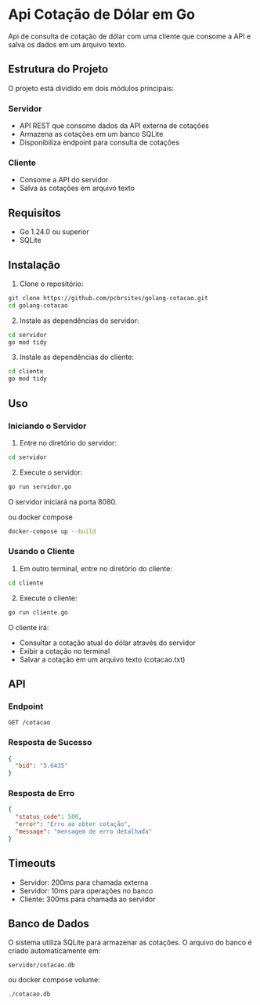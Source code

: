 # Api Cotação de Dólar em Go

Api de consulta de cotação de dólar com uma cliente que consome a API e salva os dados em um arquivo texto.

## Estrutura do Projeto

O projeto está dividido em dois módulos principais:

### Servidor

- API REST que consome dados da API externa de cotações
- Armazena as cotações em um banco SQLite
- Disponibiliza endpoint para consulta de cotações

### Cliente

- Consome a API do servidor
- Salva as cotações em arquivo texto

## Requisitos

- Go 1.24.0 ou superior
- SQLite

## Instalação

1. Clone o repositório:

```bash
git clone https://github.com/pcbrsites/golang-cotacao.git
cd golang-cotacao
```

2. Instale as dependências do servidor:

```bash
cd servidor
go mod tidy
```

3. Instale as dependências do cliente:

```bash
cd cliente
go mod tidy
```

## Uso

### Iniciando o Servidor

1. Entre no diretório do servidor:

```bash
cd servidor
```

2. Execute o servidor:

```bash
go run servidor.go
```

O servidor iniciará na porta 8080.

ou docker compose

```bash
docker-compose up --build
```

### Usando o Cliente

1. Em outro terminal, entre no diretório do cliente:

```bash
cd cliente
```

2. Execute o cliente:

```bash
go run cliente.go
```

O cliente irá:

- Consultar a cotação atual do dólar através do servidor
- Exibir a cotação no terminal
- Salvar a cotação em um arquivo texto (cotacao.txt)

## API

### Endpoint

```
GET /cotacao
```

### Resposta de Sucesso

```json
{
  "bid": "5.6435"
}
```

### Resposta de Erro

```json
{
  "status_code": 500,
  "error": "Erro ao obter cotação",
  "message": "mensagem de erro detalhada"
}
```

## Timeouts

- Servidor: 200ms para chamada externa
- Servidor: 10ms para operações no banco
- Cliente: 300ms para chamada ao servidor

## Banco de Dados

O sistema utiliza SQLite para armazenar as cotações. O arquivo do banco é criado automaticamente em:

```
servidor/cotacao.db
```

ou docker compose volume:

```
./cotacao.db
```
